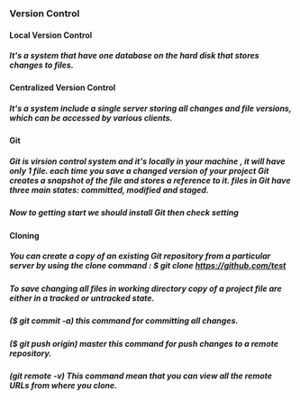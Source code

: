 ### Version Control 
#### Local Version Control
##### It's a system that have one database on the hard disk that stores changes to files.

#### Centralized Version Control
##### It's a system include a single server storing all changes and file versions, which can be accessed by various clients.

#### Git
##### Git is virsion control system and it's locally in your machine , it will have only 1 file. each time you save a changed version of your project Git creates a snapshot of the file and stores a reference to it. files in Git have three main states: committed, modified and staged.
##### Now to getting start we should install Git then check setting 
#### Cloning
##### You can create a copy of an existing Git repository from a particular server by using the clone command : $ git clone https://github.com/test
##### To save changing all files in working directory copy of a project file are either in a tracked or untracked state.
##### ($ git commit -a) this command for committing all changes.
##### ($ git push origin) master this command for push changes to a remote repository.
##### (git remote -v) This command mean that you can view all the remote URLs from where you clone.
